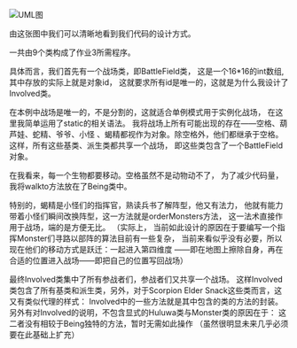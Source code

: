![UML图](https://github.com/Price1999a/java-2019-homeworks/blob/master/3-OOPAdvanced/%E6%B2%88%E5%A4%A9%E7%90%AA-171860522/srcForMD/UMLhw3.png)

由这张图中我们可以清晰地看到我们代码的设计方式。

一共由9个类构成了作业3所需程序。

具体而言，我们首先有一个战场类，即BattleField类，
这是一个16*16的int数组,其中存放的实际上就是对象id，
这就要求所有id是唯一的，这就是为什么我设计了Involved类。

在本例中战场是唯一的，不是分割的，这就适合单例模式用于实例化战场，
在这里我简单运用了static的相关语法。
我将战场上所有可能出现的存在——空格、葫芦娃、蛇精、爷爷、小怪
、蝎精都视作为对象。除空格外，他们都继承于空格。
这样，所有这些基类、派生类都共享一个战场，
即这些类包含了一个BattleField对象。

在我看来，每一个生物都要移动。空格虽然不是动物动不了，
为了减少代码量，我将walkto方法放在了Being类中。

特别的，蝎精是小怪们的指挥官，熟读兵书了解阵型，他又有法力，
他就有能力带着小怪们瞬间改换阵型，这一方法就是orderMonsters方法，
这一法术直接作用于战场，端的是方便无比。
（实际上，
当前如此设计的原因在于要编写一个指挥Monster们寻路以部阵的算法目前有一些复杂，
当前来看似乎没有必要，所以现在他们的移动方式是跃迁：一起进入第四维度
——即在地图上擦除自身，再在合适的位置进入战场——即把自己的位置写回战场）

最终Involved类集中了所有参战者们，参战者们又共享一个战场。
这样Involved类包含了所有基类和派生类，另外，对于Scorpion 
Elder Snack这些类而言，这又有类似代理的样式：
Involved中的一些方法就是其中包含的类的方法的封装。
另外有对Involved的说明，不包含显式的Huluwa类与Monster类的原因在于：
这二者没有相较于Being独特的方法，暂时无需如此操作
（虽然很明显未来几乎必须要在此基础上扩充）
